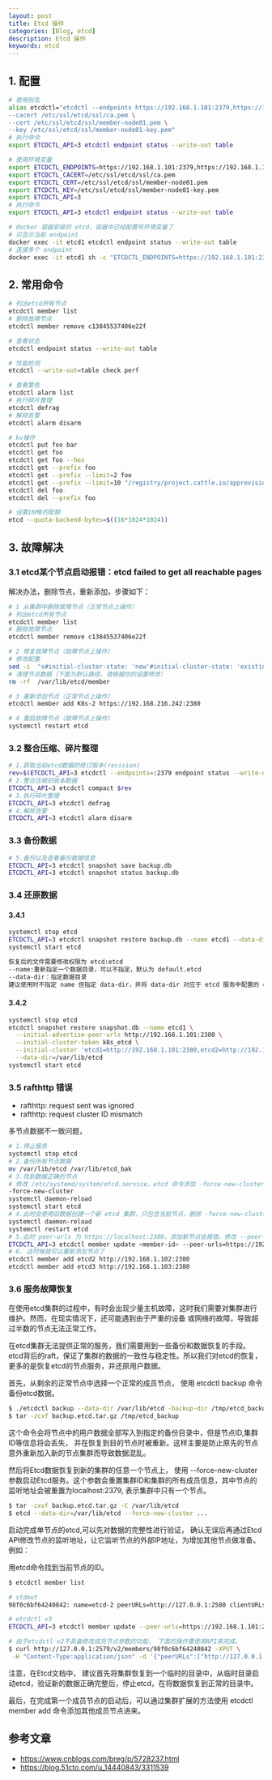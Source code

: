 ```yaml
---
layout: post
title: Etcd 操作
categories: [Blog, etcd]
description: Etcd 操作
keywords: etcd
---
```


## 1. 配置

```sh
# 使用别名
alias etcdctl="etcdctl --endpoints https://192.168.1.101:2379,https://192.168.1.102:2379,https://192.168.1.103:2379 \
--cacert /etc/ssl/etcd/ssl/ca.pem \
--cert /etc/ssl/etcd/ssl/member-node01.pem \
--key /etc/ssl/etcd/ssl/member-node01-key.pem"
# 执行命令
export ETCDCTL_API=3 etcdctl endpoint status --write-out table
```

```sh
# 使用环境变量
export ETCDCTL_ENDPOINTS=https://192.168.1.101:2379,https://192.168.1.102:2379,https://192.168.1.103:2379
export ETCDCTL_CACERT=/etc/ssl/etcd/ssl/ca.pem
export ETCDCTL_CERT=/etc/ssl/etcd/ssl/member-node01.pem
export ETCDCTL_KEY=/etc/ssl/etcd/ssl/member-node01-key.pem
export ETCDCTL_API=3
# 执行命令
export ETCDCTL_API=3 etcdctl endpoint status --write-out table
```

```sh
# docker 容器安装的 etcd，容器中已经配置号环境变量了
# 只显示当前 endpoint
docker exec -it etcd1 etcdctl endpoint status --write-out table
# 连接多个 endpoint
docker exec -it etcd1 sh -c "ETCDCTL_ENDPOINTS=https://192.168.1.101:2379,https://192.168.1.102:2379,https://192.168.1.103:2379 etcdctl endpoint status --write-out table"
```

## 2. 常用命令

```sh
# 列出etcd所有节点
etcdctl member list
# 删除故障节点
etcdctl member remove c13845537406e22f

# 查看状态
etcdctl endpoint status --write-out table

# 性能检测
etcdctl --write-out=table check perf

# 查看警告
etcdctl alarm list
# 执行碎片整理
etcdctl defrag
# 解除告警
etcdctl alarm disarm

# kv操作
etcdctl put foo bar
etcdctl get foo
etcdctl get foo --hex
etcdctl get --prefix foo
etcdctl get --prefix --limit=2 foo
etcdctl get --prefix --limit=10 "/registry/project.cattle.io/apprevisions/p-fstt5"
etcdctl del foo
etcdctl del --prefix foo
```

```sh
# 设置16MB的配额
etcd --quota-backend-bytes=$((16*1024*1024))
```

## 3. 故障解决

### 3.1 etcd某个节点启动报错：etcd failed to get all reachable pages

解决办法，删除节点，重新添加，步骤如下：

```sh
# 1 从集群中删除故障节点（正常节点上操作）
# 列出etcd所有节点
etcdctl member list
# 删除故障节点
etcdctl member remove c13845537406e22f

# 2 修复故障节点（故障节点上操作）
# 修改配置
sed -i  "s#initial-cluster-state: 'new'#initial-cluster-state: 'existing'"  /etc/etcd/etcd.config.yml 
# 清理节点数据（下面为默认路径，请根据你的设置修改）
rm -rf  /var/lib/etcd/member

# 3 重新添加节点（正常节点上操作）
etcdctl member add K8s-2 https://192.168.216.242:2380

# 4 重启故障节点（故障节点上操作）
systemctl restart etcd
```

### 3.2 整合压缩、碎片整理

```sh
# 1.获取当前etcd数据的修订版本(revision)
rev=$(ETCDCTL_API=3 etcdctl --endpoints=:2379 endpoint status --write-out="json" | egrep -o '"revision":[0-9]*' | egrep -o '[0-9]*')
# 2.整合压缩旧版本数据
ETCDCTL_API=3 etcdctl compact $rev
# 3.执行碎片整理
ETCDCTL_API=3 etcdctl defrag
# 4.解除告警
ETCDCTL_API=3 etcdctl alarm disarm
```

### 3.3 备份数据

```sh
# 5.备份以及查看备份数据信息
ETCDCTL_API=3 etcdctl snapshot save backup.db
ETCDCTL_API=3 etcdctl snapshot status backup.db
```

### 3.4 还原数据

#### 3.4.1

```sh
systemctl stop etcd
ETCDCTL_API=3 etcdctl snapshot restore backup.db --name etcd1 --data-dir=/var/lib/etcd
systemctl start etcd
```

```txt
恢复后的文件需要修改权限为 etcd:etcd
--name:重新指定一个数据目录，可以不指定，默认为 default.etcd
--data-dir：指定数据目录
建议使用时不指定 name 但指定 data-dir，并将 data-dir 对应于 etcd 服务中配置的 data-dir
```

#### 3.4.2

```sh
systemctl stop etcd
etcdctl snapshot restore snapshot.db --name etcd1 \
  --initial-advertise-peer-urls http://192.168.1.101:2380 \
  --initial-cluster-token k8s_etcd \
  --initial-cluster 'etcd1=http://192.168.1.101:2380,etcd2=http://192.168.1.102:2380,etcd3=http://192.168.1.103:2380' \
  --data-dir=/var/lib/etcd
systemctl start etcd
```

### 3.5 rafthttp 错误

* rafthttp: request sent was ignored
* rafthttp: request cluster ID mismatch

多节点数据不一致问题，

```sh
# 1.停止服务
systemctl stop etcd
# 2.备份所有节点数据
mv /var/lib/etcd /var/lib/etcd_bak
# 3.找到数据正确的节点
# 修改 /etc/systemd/system/etcd.service，etcd 命令添加 -force-new-cluster
-force-new-cluster
systemctl daemon-reload
systemctl start etcd
# 4.此时会使用旧数据创建一个新 etcd 集群，只包含当前节点，删除 -force-new-cluster
systemctl daemon-reload
systemctl restart etcd
# 5.此时 peer-urls 为 https://localhost:2380，添加新节点会报错，修改 --peer-urls
ETCDCTL_API=3 etcdctl member update <member-id> --peer-urls=https://192.168.1.101:2380
# 6. 这时候就可以重新添加节点了
etcdctl member add etcd2 http://192.168.1.102:2380
etcdctl member add etcd3 http://192.168.1.103:2380
```

### 3.6 服务故障恢复

在使用etcd集群的过程中，有时会出现少量主机故障，这时我们需要对集群进行维护。然而，在现实情况下，还可能遇到由于严重的设备 或网络的故障，导致超过半数的节点无法正常工作。

在etcd集群无法提供正常的服务，我们需要用到一些备份和数据恢复的手段。etcd背后的raft，保证了集群的数据的一致性与稳定性。所以我们对etcd的恢复，更多的是恢复etcd的节点服务，并还原用户数据。

首先，从剩余的正常节点中选择一个正常的成员节点， 使用 etcdctl backup 命令备份etcd数据。

```sh
$ ./etcdctl backup --data-dir /var/lib/etcd -backup-dir /tmp/etcd_backup
$ tar -zcxf backup.etcd.tar.gz /tmp/etcd_backup
```

这个命令会将节点中的用户数据全部写入到指定的备份目录中，但是节点ID,集群ID等信息将会丢失， 并在恢复到目的节点时被重新。这样主要是防止原先的节点意外重新加入新的节点集群而导致数据混乱。

然后将Etcd数据恢复到新的集群的任意一个节点上， 使用 --force-new-cluster 参数启动Etcd服务。这个参数会重置集群ID和集群的所有成员信息，其中节点的监听地址会被重置为localhost:2379, 表示集群中只有一个节点。

```sh
$ tar -zxvf backup.etcd.tar.gz -C /var/lib/etcd
$ etcd --data-dir=/var/lib/etcd --force-new-cluster ...
```

启动完成单节点的etcd,可以先对数据的完整性进行验证， 确认无误后再通过Etcd API修改节点的监听地址，让它监听节点的外部IP地址，为增加其他节点做准备。例如：

用etcd命令找到当前节点的ID。

```sh
$ etcdctl member list 

# stdout
98f0c6bf64240842: name=etcd-2 peerURLs=http://127.0.0.1:2580 clientURLs=http://127.0.0.1:2579
```

```sh
# etcdctl v3
ETCDCTL_API=3 etcdctl member update --peer-urls=https://192.168.1.101:2380

# 由于etcdctl v2不具备修改成员节点参数的功能， 下面的操作要使用API来完成。
$ curl http://127.0.0.1:2579/v2/members/98f0c6bf64240842 -XPUT \
 -H "Content-Type:application/json" -d '{"peerURLs":["http://127.0.0.1:2580"]}'
```

注意，在Etcd文档中， 建议首先将集群恢复到一个临时的目录中，从临时目录启动etcd，验证新的数据正确完整后，停止etcd，在将数据恢复到正常的目录中。

最后，在完成第一个成员节点的启动后，可以通过集群扩展的方法使用 etcdctl member add 命令添加其他成员节点进来。

## 参考文章

* <https://www.cnblogs.com/breg/p/5728237.html>
* <https://blog.51cto.com/u_14440843/3311539>